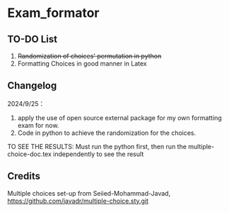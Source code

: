 # Exam_formator

## TO-DO List
1. ~~Randomization of choices' permutation in python~~
2. Formatting Choices in good manner in Latex

## Changelog
2024/9/25：
1. apply the use of open source external package for my own formatting exam for now. 
2. Code in python to achieve the randomization for the choices.

TO SEE THE RESULTS: Must run the python first, then run the multiple-choice-doc.tex independently to see the result

## Credits
Multiple choices set-up from Seiied-Mohammad-Javad, https://github.com/javadr/multiple-choice.sty.git 
